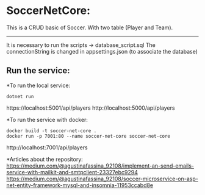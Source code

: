# SoccerNetCore:
This is a CRUD basic of Soccer. With two table (Player and Team).
__________________________________________________________________

It is necessary to run the scripts -> database_script.sql
The connectionString is changed in appsettings.json (to associate the database)

## Run the service:
*To run the local service:

```
dotnet run
``` 
https://localhost:5001/api/players
http://localhost:5000/api/players

*To run the service with docker:

```
docker build -t soccer-net-core .
docker run -p 7001:80 --name soccer-net-core soccer-net-core
```
http://localhost:7001/api/players


*Articles about the repository:
https://medium.com/@agustinafassina_92108/implement-an-send-emails-service-with-mailkit-and-smtpclient-23327ebc9294
https://medium.com/@agustinafassina_92108/soccer-microservice-on-asp-net-entity-framework-mysql-and-insomnia-11953ccabd8e
